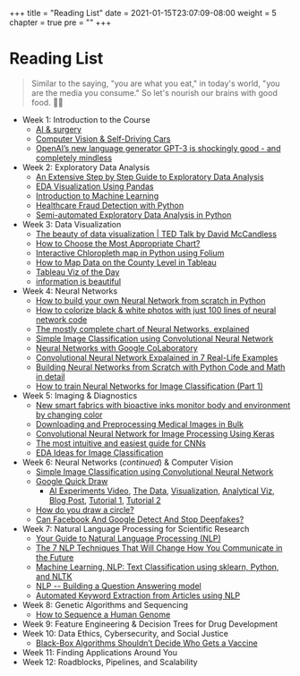 +++
title = "Reading List"
date = 2021-01-15T23:07:09-08:00
weight = 5
chapter = true
pre = "<b></b>"
+++

# Reading List

> Similar to the saying, "you are what you eat," in today's world, "you are the media you consume." So let's nourish our brains with good food. 🍴🧠

- Week 1: Introduction to the Course
  - [AI & surgery](https://towardsdatascience.com/artificial-intelligence-surgery-and-trust-7c3a4a0c0c40)
  - [Computer Vision & Self-Driving Cars](https://towardsdatascience.com/how-do-self-driving-cars-see-13054aee2503)
  - [OpenAI’s new language generator GPT-3 is shockingly good - and completely mindless](https://www.technologyreview.com/2020/07/20/1005454/openai-machine-learning-language-generator-gpt-3-nlp/)
- Week 2: Exploratory Data Analysis
  - [An Extensive Step by Step Guide to Exploratory Data Analysis](https://towardsdatascience.com/an-extensive-guide-to-exploratory-data-analysis-ddd99a03199e)
  - [EDA Visualization Using Pandas](https://towardsdatascience.com/exploratory-data-analysis-eda-visualization-using-pandas-ca5a04271607)
  - [Introduction to Machine Learning](https://www.digitalocean.com/community/tutorials/an-introduction-to-machine-learning)
  - [Healthcare Fraud Detection with Python](https://medium.com/better-programming/healthcare-fraud-detection-with-python-5a7a6738b5b2)
  - [Semi-automated Exploratory Data Analysis in Python](https://towardsdatascience.com/semi-automated-exploratory-data-analysis-eda-in-python-7f96042c9809)
- Week 3: Data Visualization
  - [The beauty of data visualization | TED Talk by David McCandless](https://youtu.be/5Zg-C8AAIGg)
  - [How to Choose the Most Appropriate Chart?](https://towardsdatascience.com/which-chart-to-choose-4b21929539eb)
  - [Interactive Chloropleth map in Python using Folium](https://medium.com/analytics-vidhya/interactive-choropleth-map-in-python-using-folium-4e1479d9e568)
  - [How to Map Data on the County Level in Tableau](https://medium.com/analytics-vidhya/how-to-map-data-on-the-county-level-in-tableau-9178610cd964)
  - [Tableau Viz of the Day](https://public.tableau.com/en-gb/gallery/?tab=viz-of-the-day&type=viz-of-the-day)
  - [information is beautiful](https://informationisbeautiful.net/)
- Week 4: Neural Networks
  - [How to build your own Neural Network from scratch in Python](https://towardsdatascience.com/how-to-build-your-own-neural-network-from-scratch-in-python-68998a08e4f6)
  - [How to colorize black & white photos with just 100 lines of neural network code](https://emilwallner.medium.com/colorize-b-w-photos-with-a-100-line-neural-network-53d9b4449f8d)
  - [The mostly complete chart of Neural Networks, explained](https://towardsdatascience.com/the-mostly-complete-chart-of-neural-networks-explained-3fb6f2367464)
  - [Simple Image Classification using Convolutional Neural Network](https://becominghuman.ai/building-an-image-classifier-using-deep-learning-in-python-totally-from-a-beginners-perspective-be8dbaf22dd8)
  - [Neural Networks with Google CoLaboratory](https://towardsdatascience.com/neural-networks-with-google-colaboratory-artificial-intelligence-getting-started-713b5eb07f14)
  - [Convolutional Neural Network Expalained in 7 Real-Life Examples](https://medium.com/swlh/convolutional-neural-network-expalained-in-7-real-life-examples-6015a64f9d2a)
  - [Building Neural Networks from Scratch with Python Code and Math in detail](https://pub.towardsai.net/building-neural-networks-from-scratch-with-python-code-and-math-in-detail-i-536fae5d7bbf)
  - [How to train Neural Networks for Image Classification (Part 1)](https://sandy-lee.medium.com/how-to-train-neural-networks-for-image-classification-part-1-21327fe1cc1)
- Week 5: Imaging & Diagnostics
  - [New smart fabrics with bioactive inks monitor body and environment by changing color](https://now.tufts.edu/news-releases/new-smart-fabrics-bioactive-inks-monitor-body-and-environment-changing-color)
  - [Downloading and Preprocessing Medical Images in Bulk](https://towardsdatascience.com/downloading-and-preprocessing-medical-images-in-bulk-520474752e27)
  - [Convolutional Neural Network for Image Processing Using Keras](https://towardsdatascience.com/convolution-neural-network-for-image-processing-using-keras-dc3429056306)
  - [The most intuitive and easiest guide for CNNs](https://towardsdatascience.com/the-most-intuitive-and-easiest-guide-for-convolutional-neural-network-3607be47480)
  - [EDA Ideas for Image Classification](https://towardsdatascience.com/exploratory-data-analysis-ideas-for-image-classification-d3fc6bbfb2d2)
- Week 6: Neural Networks (*continued*) & Computer Vision
  - [Simple Image Classification using Convolutional Neural Network](https://becominghuman.ai/building-an-image-classifier-using-deep-learning-in-python-totally-from-a-beginners-perspective-be8dbaf22dd8)
  - [Google Quick Draw](https://quickdraw.withgoogle.com)
    - [AI Experiments Video](https://www.youtube.com/watch?time_continue=100&v=X8v1GWzZYJ4&feature=emb_title), [The Data](https://github.com/googlecreativelab/quickdraw-dataset), [Visualization](https://quickdraw.withgoogle.com/data/purse), [Analytical Viz](https://pair-code.github.io/facets/quickdraw.html), [Blog Post](https://research.googleblog.com/2017/08/exploring-and-visualizing-open-global.html), [Tutorial 1](https://medium.com/tensorflow/train-on-google-colab-and-run-on-the-browser-a-case-study-8a45f9b1474e), [Tutorial 2](https://github.com/keisukeirie/quickdraw_prediction_model)
  - [How do you draw a circle?](https://qz.com/994486/the-way-you-draw-circles-says-a-lot-about-you/)
  - [Can Facebook And Google Detect And Stop Deepfakes?](https://www.youtube.com/watch?v=4YpoYvhVmDw)
- Week 7: Natural Language Processing for Scientific Research
  - [Your Guide to Natural Language Processing (NLP)](https://link.medium.com/4nFDxZahDeb)
  - [The 7 NLP Techniques That Will Change How You Communicate in the Future](https://link.medium.com/k5BFUvuhDeb)
  - [Machine Learning, NLP: Text Classification using sklearn, Python, and NLTK](https://link.medium.com/T3wLycFgDeb)
  - [NLP -- Building a Question Answering model](https://link.medium.com/gdTrTxOgDeb)
  - [Automated Keyword Extraction from Articles using NLP](https://link.medium.com/dFa7JSTgDeb)
- Week 8: Genetic Algorithms and Sequencing
  - [How to Sequence a Human Genome](https://towardsdatascience.com/how-to-sequence-a-human-genome-a-bioinformatics-approach-ae64481cec7b)
- Week 9: Feature Engineering & Decision Trees for Drug Development
- Week 10: Data Ethics, Cybersecurity, and Social Justice
  - [Black-Box Algorithms Shouldn’t Decide Who Gets a Vaccine](https://onezero.medium.com/black-box-algorithms-shouldnt-decide-who-gets-a-vaccine-492be4bbae3c)
- Week 11: Finding Applications Around You
- Week 12: Roadblocks, Pipelines, and Scalability
